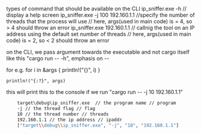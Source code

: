 types of command that should be available on the CLI
ip_sniffer.exe -h // display a help screen
ip_sniffer.exe -j 100 192.160.1.1 //specify the number of threads that the process will use // here, args(used in main code) is = 4, so > 4 should throw an error
ip_sniffer.exe 192.160.1.1 // callnig the tool on an IP address using the default set number of threads // here, args(used in main code) is = 2, so < 2 should throw an error


on the CLI, we pass argument towards the executable and not cargo itself like this "cargo run -- -h", emphasis on --

for e.g.
    for i in &args {
        println!("{}", i)
    }

    println!("{:?}", args)

this will print this to the console if we run "cargo run -- -j 10 192.160.1.1"
```bash
    target\debug\ip_sniffer.exe  // the program name // program
    -j // the thread flag // flag
    10 // the thread number // threads
    192.160.1.1 // the ip address // ipaddr
    ["target\\debug\\ip_sniffer.exe", "-j", "10", "192.160.1.1"]
```